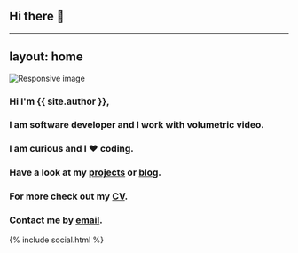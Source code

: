 ## Hi there 👋

<!--
**s-dotb/s-dotb** is a ✨ _special_ ✨ repository because its `README.md` (this file) appears on your GitHub profile.

Here are some ideas to get you started:

- 🔭 I’m currently working on ...
- 🌱 I’m currently learning ...
- 👯 I’m looking to collaborate on ...
- 🤔 I’m looking for help with ...
- 💬 Ask me about ...
- 📫 How to reach me: ...
- 😄 Pronouns: ...
- ⚡ Fun fact: ...
-->
---
layout: home
---

<section id="about">
	<div class="container">
	  <div class="avatar">
		<img class="img-circle" src="{{ site.baseurl }}static/img/{{ site.avatar }}" alt="Responsive image">
	  </div>
		<h3>Hi I'm <strong>{{ site.author }}</strong>,</h3>
		<h3>I am software developer and I work with volumetric video.</h3>
		<h3>I am curious and I ♥ coding.</h3>
	  <h3>Have a look at my <a href="{{ site.baseurl }}projects.html">projects</a> or <a href="https://jurajtomori.wordpress.com/">blog</a>.</h3>
	  <h3>For more check out my <a href="https://linkedin.com/in/{{ site.linkedin }}">CV</a>.</h3>
	  <h3>Contact me by <a href="mailto:{{ site.email }}">email</a>.</h3>
	  {% include social.html %}
	</div>
</section>
